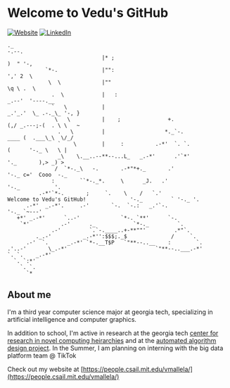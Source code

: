 # Welcome to Vedu's GitHub

[![Website](https://img.shields.io/badge/Website-people.csail.mit.edu/vmallela-informational?style=flat-square&logo=jekyll&logoColor=white)](https://people.csail.mit.edu/vmallela)
[![LinkedIn](https://img.shields.io/badge/LinkedIn-vmallela-informational?style=flat-square&logo=linkedin&logoColor=white)](https://www.linkedin.com/in/vedu-mallela-a9aaa5162/)
```
._                                                                                                   -.--.
                              |* ;                                                                   )  " '-,
            `*-.              |"":                                                                   ',' 2  \
             \  \             |""                                                                     \q \ .  \
              .  \            |   :                                                                _.--'  '----.__
              `   \           |                                                                _.'_.'  \_ .-._\_ '-, }
               \   \          |    ;               +.                                         (,/ _.---;-(  . \ \   ~
                .   \         |                   *._`-.                                    ____ (  .___\_\  \/_/
                `    \        |     :          .-*'  `. `.                                 (      '-._ \   \ |
                _\    \.__..--**--...L_   _.-*'      .'`*'                                  '._       ),> _) >
               /  `*-._\   -.       .-*"*+._       .'                                          '-._ c='  Cooo  -._
              :        ``*-._*.     \      _J.   .'                                                '-._           '.
          .-*'`*-.       ;     `.    \    /   `.'               Welcome to Vedu's GitHub!              '-._         ` '-._ '.
      .-*'  _.-*'.     .-'       `-.  `-.:   _.'`-.                                                         '-._ `~---'
   +*' _.-*'      `..-'             `*-. `**'      `-.                                     
    `*'          .-'      ._            `*-._         `.                                   
              .-'         `.`-.____..+-**""'         .*"`.                                 
         ._.-'          _.-*'':$$$;._$              /     `.                               
      .-'  `.      _.-*' `*-.__T$P   `"**--..__    :        `.                             
.'..-'       \_.-*'                            `"**--..___.-*'                             
`. `.    _.-*'                                                                             
  `. `:*'                                                                                  
    `. `.                                                                                  
      `*                
```

## About me

I'm a third year computer science major at georgia tech, specializing in artificial intelligence and computer graphics. 


In addition to school, I'm active in research at the georgia tech [center for research in novel computing heirarchies](https://crnch.gatech.edu) and at the [automated algorithm design project](https://www.vip.gatech.edu/teams/vvk). In the Summer, I am planning on interning with the big data platform team @ TikTok


Check out my website at [https://people.csail.mit.edu/vmallela/](https://people.csail.mit.edu/vmallela/)
